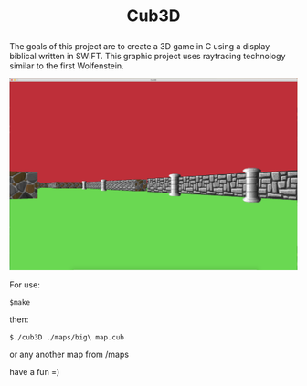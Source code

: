 # <p align=center> Cub3D </p>

The goals of this project are to create a 3D game in C using a display biblical written in SWIFT. 
This graphic project uses raytracing technology similar to the first Wolfenstein.

 ![alt text](https://github.com/Litvinovis/School21/blob/main/Cub3D/Cub3D%20screenshot.png)

For use:

```
$make
```

then:

```
$./cub3D ./maps/big\ map.cub
```

or any another map from /maps

have a fun =)